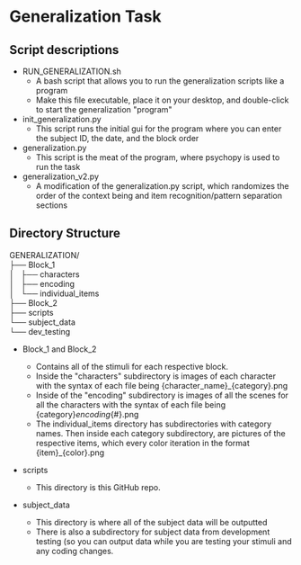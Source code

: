 # Generalization Task

## Script descriptions
* RUN_GENERALIZATION.sh
    * A bash script that allows you to run the generalization scripts like a program
    * Make this file executable, place it on your desktop, and double-click to start the generalization "program"
* init_generalization.py
    * This script runs the initial gui for the program where you can enter the subject ID, the date, and the block order
* generalization.py
    * This script is the meat of the program, where psychopy is used to run the task
* generalization_v2.py
    * A modification of the generalization.py script, which randomizes the order of the context being and item recognition/pattern separation sections

## Directory Structure

GENERALIZATION/ <br>
├── Block_1 <br>
│   ├── characters <br>
│   ├── encoding <br>
│   └── individual_items <br>
├── Block_2 <br>
├── scripts <br>
└── subject_data <br>
    └── dev_testing <br>

* Block_1 and Block_2
   * Contains all of the stimuli for each respective block.
   * Inside the "characters" subdirectory is images of each character with the syntax of each file being {character_name}_{category}.png
   * Inside of the "encoding" subdirectory is images of all the scenes for all the characters with the syntax of each file being {category}_encoding_{#}.png
   * The individual_items directory has subdirectories with category names. Then inside each category subdirectory, are pictures of the respective items, which every color iteration in the format {item}_{color}.png

* scripts
   * This directory is this GitHub repo. 
* subject_data
   * This directory is where all of the subject data will be outputted
   * There is also a subdirectory for subject data from development testing (so you can output data while you are testing your stimuli and any coding changes. 
